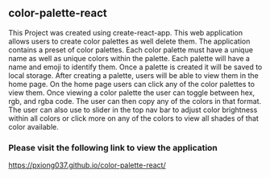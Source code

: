 ## color-palette-react

This Project was created using create-react-app. This web application allows users to create color palettes as well delete them. The application contains a preset of color palettes. Each color palette must have a unique name as well as unique colors within the palette. Each palette will have a name and emoji to identify them.  Once a palette is created it will be saved to local storage. After creating a palette, users will be able to view them in the home page. On the home page users can click any of the color palettes to view them. Once viewing a color palette the user can toggle between hex, rgb, and rgba code. The user can then copy any of the colors in that format. The user can also use to slider in the top nav bar to adjust color brightness within all colors or click more on any of the colors to view all shades of that color available.  

### Please visit the following link to view the application

https://pxiong037.github.io/color-palette-react/
